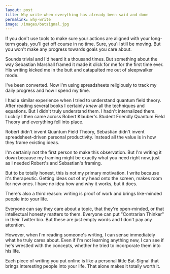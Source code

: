 ```yaml
---
layout: post
title: Why write when everything has already been said and done
permalink: why-write
image: /images/batsignal.jpg
---
```





If you don't use tools to make sure your actions are aligned with your long-term goals, you'll get off course in no time. Sure, you'll still be moving. But you won't make any progress towards goals you care about. 

Sounds trivial and I'd heard it a thousand times. But something about the way Sebastian Marshall framed it made it click for me for the first time ever. His writing kicked me in the butt and catapulted me out of sleepwalker mode. 

I've been converted. Now I'm using spreadsheets religiously to track my daily progress and how I spend my time. 

I had a similar experience when I tried to understand quantum field theory. After reading several books I certainly *knew* all the techniques and equations. But I didn't truly understand them. I hadn't internalized them. Luckily I then came across Robert Klauber's Student Friendly Quantum Field Theory and everything fell into place. 

Robert didn't invent Quantum Field Theory, Sebastian didn't invent spreadsheet-driven personal productivity. Instead all the value is in how they frame existing ideas. 

I'm certainly not the first person to make this observation. But I'm writing it down because my framing might be exactly what you need right now, just as I needed Robert's and Sebastian's framing. 

But to be totally honest, this is not my primary motivation. I write because it's therapeutic. Getting ideas out of my head onto the screen, makes room for new ones. I have no idea how and why it works, but it does. 

There's also a third reason: writing is proof of work and brings like-minded people into your life. 

Everyone can say they care about a topic, that they're open-minded, or that intellectual honesty matters to them. Everyone can put "Contrarian Thinker" in their Twitter bio. But these are just empty words and I don't pay any attention. 

However, when I'm reading someone's writing, I can sense immediately what he truly cares about. Even if I'm not learning anything new, I can see if he's wrestled with the concepts, whether he tried to incorporate them into his life.  

Each piece of writing you put online is like a personal little Bat-Signal that brings interesting people into your life. That alone makes it totally worth it.